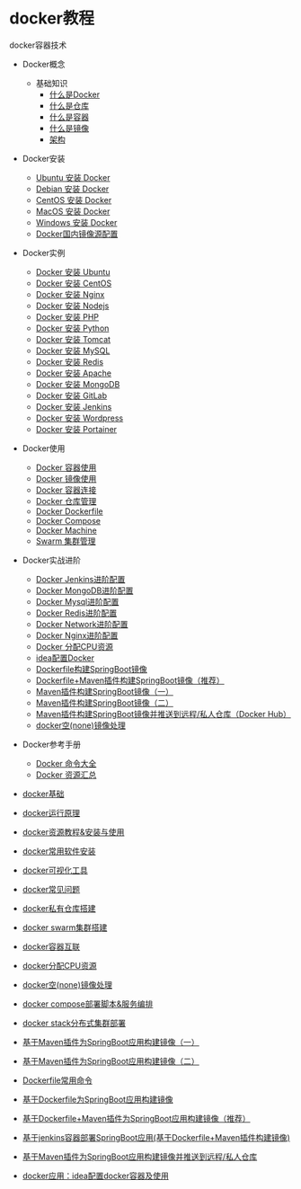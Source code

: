 # docker教程 

docker容器技术

* Docker概念
  + 基础知识
    - [什么是Docker](./concepts/what-is-docker.md)
    - [什么是仓库](./concepts/what-is-registry.md)
    - [什么是容器](./concepts/what-is-a-container.md)
    - [什么是镜像](./concepts/what-is-an-image.md)
    - [架构](./concepts/framework.md)


* Docker安装
  + [Ubuntu 安装 Docker](./install/ubuntu-install-docker.md)
  + [Debian 安装 Docker](./install/debian-install-docker.md)
  + [CentOS 安装 Docker](./install/centos-install-docker.md)
  + [MacOS 安装 Docker](./install/macos-install-docker.md)
  + [Windows 安装 Docker](./install/windows-install-docker.md)
  + [Docker国内镜像源配置](./install/docker-mirror.md)


* Docker实例
  + [Docker 安装 Ubuntu](./install/docker-install-ubuntu.md)
  + [Docker 安装 CentOS](./install/docker-install-centos.md)
  + [Docker 安装 Nginx](./install/docker-install-nginx.md)
  + [Docker 安装 Nodejs](./install/docker-install-node.md)
  + [Docker 安装 PHP](./install/docker-install-php.md)
  + [Docker 安装 Python](./install/docker-install-python.md)
  + [Docker 安装 Tomcat](./install/docker-install-tomcat.md)
  + [Docker 安装 MySQL](./install/docker-install-mysql.md)
  + [Docker 安装 Redis](./install/docker-install-redis.md)
  + [Docker 安装 Apache](./install/docker-install-apache.md)
  + [Docker 安装 MongoDB](./install/docker-install-mongodb.md)
  + [Docker 安装 GitLab](./install/docker-install-gitlab.md)
  + [Docker 安装 Jenkins](./install/docker-install-jenkins.md)
  + [Docker 安装 Wordpress](./install/docker-install-wordpress.md)
  + [Docker 安装 Portainer](./install/docker-install-portainer.md)


* Docker使用
  + [Docker 容器使用](./usage/docker-container-usage.md)
  + [Docker 镜像使用](./usage/docker-image-usage.md)
  + [Docker 容器连接](./usage/docker-container-connection.md)
  + [Docker 仓库管理](./usage/docker-repository.md)
  + [Docker Dockerfile](./usage/docker-dockerfile.md)
  + [Docker Compose](./usage/docker-compose.md)
  + [Docker Machine](./usage/docker-machine.md)
  + [Swarm 集群管理](./usage/docker-swarm.md)


* Docker实战进阶
  + [Docker Jenkins进阶配置](./advanced/docker-jenkins-advanced.md)
  + [Docker MongoDB进阶配置](./advanced/docker-mogongdb-advanced.md)
  + [Docker Mysql进阶配置](./advanced/docker-mysql-advanced.md)
  + [Docker Redis进阶配置](./advanced/docker-redis-advanced.md)
  + [Docker Network进阶配置](./advanced/docker-network-advanced.md)
  + [Docker Nginx进阶配置](./advanced/docker-nginx-advanced.md)
  + [Docker 分配CPU资源](./advanced/docker-cpu-advanced.md)
  + [idea配置Docker](./advanced/docker-idea-advanced.md)
  + [Dockerfile构建SpringBoot镜像](./advanced/docker-dockerfile-springboot-advanced.md)
  + [Dockerfile+Maven插件构建SpringBoot镜像（推荐）](./advanced/docker-dockerfile-maven-springboot-advanced.md)
  + [Maven插件构建SpringBoot镜像（一）](./advanced/docker-maven-build-image.md)
  + [Maven插件构建SpringBoot镜像（二）](./advanced/docker-maven-build-image-2.md)
  + [Maven插件构建SpringBoot镜像并推送到远程/私人仓库（Docker Hub）](./advanced/docker-maven-build-image-remote-advanced.md)
  + [docker空(none)镜像处理](./advanced/docker-none-image.md)

* Docker参考手册
  + [Docker 命令大全](./manual/docker-command-manual.md)
  + [Docker 资源汇总](./manual/docker-resources.md)

* [docker基础](./dockerji-chu.md)
* [docker运行原理](./docker%E8%BF%90%E8%A1%8C%E5%8E%9F%E7%90%86.md)
* [docker资源教程&安装与使用](./dockeran-zhuang-yu-shi-yong.md)
* [docker常用软件安装](./docker常用软件安装.md)
* [docker可视化工具](./docker%E5%8F%AF%E8%A7%86%E5%8C%96%E5%B7%A5%E5%85%B7.md)
* [docker常见问题](./docker%E5%B8%B8%E8%A7%81%E9%97%AE%E9%A2%98.md)
* [docker私有仓库搭建](./dockersi-you-cang-ku-da-jian.md)
* [docker swarm集群搭建](./docker-swarmji-qun-da-jian.md)
* [docker容器互联](./docker容器互联.md)
* [docker分配CPU资源](./docker分配CPU资源.md)
* [docker空(none)镜像处理](./docker空(none)镜像处理.md)
* [docker compose部署脚本&服务编排](./docker-composebu-shu-jiao-ben.md)
* [docker stack分布式集群部署](./docker-stackfen-bu-shi-ji-qun-bu-shu.md)
* [基于Maven插件为SpringBoot应用构建镜像（一）](docker-maven-1.md)
* [基于Maven插件为SpringBoot应用构建镜像（二）](docker-maven-2.md)
* [Dockerfile常用命令](dockerfile-command.md)
* [基于Dockerfile为SpringBoot应用构建镜像](dockerfile-build-image.md)
* [基于Dockerfile+Maven插件为SpringBoot应用构建镜像（推荐）](dockerfile-maven.md)
* [基于jenkins容器部署SpringBoot应用(基于Dockerfile+Maven插件构建镜像)](dockerfile-maven-jenkins.md)
* [基于Maven插件为SpringBoot应用构建镜像并推送到远程/私人仓库](docker-maven-push.md)
* [docker应用：idea配置docker容器及使用](./dockerying-yong-ff1a-idea-pei-zhi-docker-rong-qi-ji-shi-yong.md)

